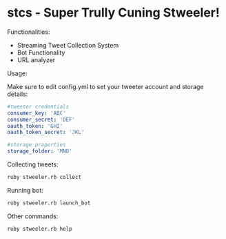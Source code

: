 # stcs - Super Trully Cuning Stweeler!

Functionalities:
 * Streaming Tweet Collection System
 * Bot Functionality
 * URL analyzer

Usage:

Make sure to edit config.yml to set your tweeter account and storage details:

``` yaml  
#tweeter credentials
consumer_key: 'ABC'
consumer_secret: 'DEF'
oauth_token: 'GHI'
oauth_token_secret: 'JKL'

#storage properties
storage_folder: 'MNO'
``` 

Collecting tweets:
``` bash  
ruby stweeler.rb collect 
``` 

Running bot:
``` bash  
ruby stweeler.rb launch_bot
``` 

Other commands:
``` bash  
ruby stweeler.rb help 
``` 

